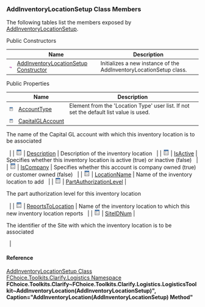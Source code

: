 ﻿### AddInventoryLocationSetup Class Members

The following tables list the members exposed by [AddInventoryLocationSetup](FChoice.Toolkits.Clarify~FChoice.Toolkits.Clarify.Logistics.AddInventoryLocationSetup.md).

Public Constructors

|   | Name | Description |
| --- | --- | --- |
| ![Public Constructor](dotnetimages/publicConstructor.png) | [AddInventoryLocationSetup Constructor](FChoice.Toolkits.Clarify~FChoice.Toolkits.Clarify.Logistics.AddInventoryLocationSetup~_ctor.md) | Initializes a new instance of the AddInventoryLocationSetup class.   |



Public Properties

|   | Name | Description |
| --- | --- | --- |
| ![Public Property](dotnetimages/publicProperty.png) | [AccountType](FChoice.Toolkits.Clarify~FChoice.Toolkits.Clarify.Logistics.AddInventoryLocationSetup~AccountType.md) | Element from the 'Location Type' user list. If not set the default list value is used.   |
| ![Public Property](dotnetimages/publicProperty.png) | [CapitalGLAccount](FChoice.Toolkits.Clarify~FChoice.Toolkits.Clarify.Logistics.AddInventoryLocationSetup~CapitalGLAccount.md) | 
The name of the Capital GL account with which this inventory location is to be associated

  |
| ![Public Property](dotnetimages/publicProperty.png) | [Description](FChoice.Toolkits.Clarify~FChoice.Toolkits.Clarify.Logistics.AddInventoryLocationSetup~Description.md) | Description of the inventory location   |
| ![Public Property](dotnetimages/publicProperty.png) | [IsActive](FChoice.Toolkits.Clarify~FChoice.Toolkits.Clarify.Logistics.AddInventoryLocationSetup~IsActive.md) | Specifies whether this inventory location is active (true) or inactive (false)   |
| ![Public Property](dotnetimages/publicProperty.png) | [IsCompany](FChoice.Toolkits.Clarify~FChoice.Toolkits.Clarify.Logistics.AddInventoryLocationSetup~IsCompany.md) | Specifies whether this account is company owned (true) or customer owned (false)   |
| ![Public Property](dotnetimages/publicProperty.png) | [LocationName](FChoice.Toolkits.Clarify~FChoice.Toolkits.Clarify.Logistics.AddInventoryLocationSetup~LocationName.md) | Name of the inventory location to add   |
| ![Public Property](dotnetimages/publicProperty.png) | [PartAuthorizationLevel](FChoice.Toolkits.Clarify~FChoice.Toolkits.Clarify.Logistics.AddInventoryLocationSetup~PartAuthorizationLevel.md) | 

The part authorization level for this inventory location

  |
| ![Public Property](dotnetimages/publicProperty.png) | [ReportsToLocation](FChoice.Toolkits.Clarify~FChoice.Toolkits.Clarify.Logistics.AddInventoryLocationSetup~ReportsToLocation.md) | Name of the inventory location to which this new inventory location reports   |
| ![Public Property](dotnetimages/publicProperty.png) | [SiteIDNum](FChoice.Toolkits.Clarify~FChoice.Toolkits.Clarify.Logistics.AddInventoryLocationSetup~SiteIDNum.md) | 

The identifier of the Site with which the inventory location is to be associated

  |





#### Reference

[AddInventoryLocationSetup Class](FChoice.Toolkits.Clarify~FChoice.Toolkits.Clarify.Logistics.AddInventoryLocationSetup.md)  
[FChoice.Toolkits.Clarify.Logistics Namespace](FChoice.Toolkits.Clarify~FChoice.Toolkits.Clarify.Logistics_namespace.md)  
**FChoice.Toolkits.Clarify~FChoice.Toolkits.Clarify.Logistics.LogisticsToolkit~AddInventoryLocation(AddInventoryLocationSetup)", Caption="AddInventoryLocation(AddInventoryLocationSetup) Method"**